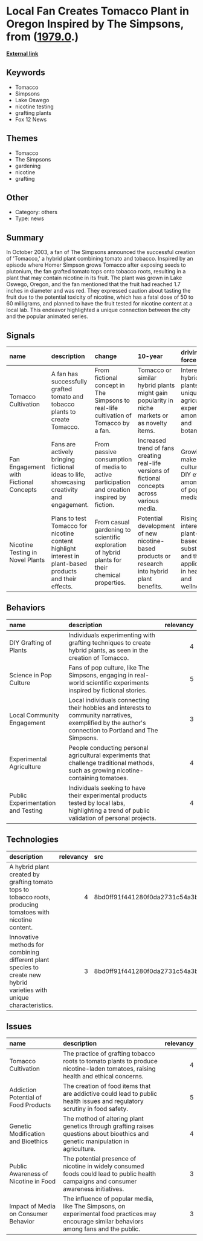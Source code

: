 # __Local Fan Creates Tomacco Plant in Oregon Inspired by The Simpsons__, from ([1979.0](https://kghosh.substack.com/p/1979.0).)

__[External link](https://www.simpsonsarchive.com/news/tomacco.html)__



## Keywords

* Tomacco
* Simpsons
* Lake Oswego
* nicotine testing
* grafting plants
* Fox 12 News

## Themes

* Tomacco
* The Simpsons
* gardening
* nicotine
* grafting

## Other

* Category: others
* Type: news

## Summary

In October 2003, a fan of The Simpsons announced the successful creation of 'Tomacco,' a hybrid plant combining tomato and tobacco. Inspired by an episode where Homer Simpson grows Tomacco after exposing seeds to plutonium, the fan grafted tomato tops onto tobacco roots, resulting in a plant that may contain nicotine in its fruit. The plant was grown in Lake Oswego, Oregon, and the fan mentioned that the fruit had reached 1.7 inches in diameter and was red. They expressed caution about tasting the fruit due to the potential toxicity of nicotine, which has a fatal dose of 50 to 60 milligrams, and planned to have the fruit tested for nicotine content at a local lab. This endeavor highlighted a unique connection between the city and the popular animated series.

## Signals

| name                                   | description                                                                                              | change                                                                                          | 10-year                                                                                         | driving-force                                                                            |   relevancy |
|:---------------------------------------|:---------------------------------------------------------------------------------------------------------|:------------------------------------------------------------------------------------------------|:------------------------------------------------------------------------------------------------|:-----------------------------------------------------------------------------------------|------------:|
| Tomacco Cultivation                    | A fan has successfully grafted tomato and tobacco plants to create Tomacco.                              | From fictional concept in The Simpsons to real-life cultivation of Tomacco by a fan.            | Tomacco or similar hybrid plants might gain popularity in niche markets or as novelty items.    | Interest in hybrid plants and unique agricultural experiments among fans and botanists.  |           3 |
| Fan Engagement with Fictional Concepts | Fans are actively bringing fictional ideas to life, showcasing creativity and engagement.                | From passive consumption of media to active participation and creation inspired by fiction.     | Increased trend of fans creating real-life versions of fictional concepts across various media. | Growing maker culture and DIY ethos among fans of popular media.                         |           4 |
| Nicotine Testing in Novel Plants       | Plans to test Tomacco for nicotine content highlight interest in plant-based products and their effects. | From casual gardening to scientific exploration of hybrid plants for their chemical properties. | Potential development of new nicotine-based products or research into hybrid plant benefits.    | Rising interest in plant-based substances and their applications in health and wellness. |           4 |

## Behaviors

| name                               | description                                                                                                                                            |   relevancy |
|:-----------------------------------|:-------------------------------------------------------------------------------------------------------------------------------------------------------|------------:|
| DIY Grafting of Plants             | Individuals experimenting with grafting techniques to create hybrid plants, as seen in the creation of Tomacco.                                        |           4 |
| Science in Pop Culture             | Fans of pop culture, like The Simpsons, engaging in real-world scientific experiments inspired by fictional stories.                                   |           5 |
| Local Community Engagement         | Local individuals connecting their hobbies and interests to community narratives, exemplified by the author's connection to Portland and The Simpsons. |           3 |
| Experimental Agriculture           | People conducting personal agricultural experiments that challenge traditional methods, such as growing nicotine-containing tomatoes.                  |           4 |
| Public Experimentation and Testing | Individuals seeking to have their experimental products tested by local labs, highlighting a trend of public validation of personal projects.          |           4 |

## Technologies

| description                                                                                                          |   relevancy | src                              |
|:---------------------------------------------------------------------------------------------------------------------|------------:|:---------------------------------|
| A hybrid plant created by grafting tomato tops to tobacco roots, producing tomatoes with nicotine content.           |           4 | 8bd0ff91f441280f0da2731c54a3b7e0 |
| Innovative methods for combining different plant species to create new hybrid varieties with unique characteristics. |           3 | 8bd0ff91f441280f0da2731c54a3b7e0 |

## Issues

| name                                 | description                                                                                                                                  |   relevancy |
|:-------------------------------------|:---------------------------------------------------------------------------------------------------------------------------------------------|------------:|
| Tomacco Cultivation                  | The practice of grafting tobacco roots to tomato plants to produce nicotine-laden tomatoes, raising health and ethical concerns.             |           4 |
| Addiction Potential of Food Products | The creation of food items that are addictive could lead to public health issues and regulatory scrutiny in food safety.                     |           5 |
| Genetic Modification and Bioethics   | The method of altering plant genetics through grafting raises questions about bioethics and genetic manipulation in agriculture.             |           4 |
| Public Awareness of Nicotine in Food | The potential presence of nicotine in widely consumed foods could lead to public health campaigns and consumer awareness initiatives.        |           3 |
| Impact of Media on Consumer Behavior | The influence of popular media, like The Simpsons, on experimental food practices may encourage similar behaviors among fans and the public. |           3 |